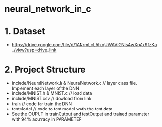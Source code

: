 # neural_network_in_c
# 1. Dataset
- https://drive.google.com/file/d/1ANrmLcL5htqUWAVlGNis4wXpAx9fzKa_/view?usp=drive_link
# 2. Project Structure
- include/NeuralNetwork.h & NeuralNetwork.c // layer class file. Implement each layer of the DNN
- include/MNIST.h & MNIST.c // load data
- include/MNIST.csv // dowload from link
- train // code for train the DNN
- testModel // code to test model woth the test data
- See the OUPUT in trainOutput and testOutput and trained parameter with 94% acurracy in PARAMETER

